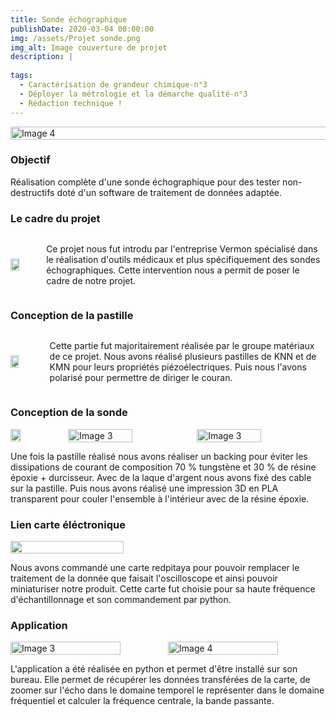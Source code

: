 ```yaml
---
title: Sonde échographique
publishDate: 2020-03-04 00:00:00
img: /assets/Projet sonde.png
img_alt: Image couverture de projet
description: |
  
tags: 
  - Caractérisation de grandeur chimique-n°3
  - Déployer la métrologie et la démarche qualité-n°3
  - Rédaction technique !
---
```

<div style="display:flex; justify-content:center;">
    <img src="/assets/Chaine sonde.png" alt="Image 4" width="160%">
</div>

### Objectif
Réalisation complète d'une sonde échographique pour des tester non-destructifs doté d'un software de traitement de données adaptée.

### Le cadre du projet
<div style="display:flex; align-items:center;">
    <img src="/assets/vermon.jpg"  width="30%" style="margin-right:10px;"style="margin-left:10px;">
<p> Ce projet nous fut introdu par l'entreprise Vermon spécialisé dans le réalisation d'outils médicaux et plus spécifiquement des sondes échographiques. Cette intervention nous a permit de poser le cadre de notre projet.</p>
</div>

### Conception de la pastille
<div style="display:flex; align-items:center;">
    <img src="/assets/pastille.png"  width="30%" style="margin-right:10px;">
    <p style="margin-left:10px;">Cette partie fut majoritairement réalisée par le groupe matériaux de ce projet. Nous avons réalisé plusieurs pastilles de KNN et de KMN pour leurs propriétés piézoélectriques. Puis nous l'avons polarisé pour permettre de diriger le couran.</p>
</div>

### Conception de la sonde 
<div style="display:flex; align-items:center;">
    <img src="/assets/tube.png"  width="20%" style="margin-right:10px;">
    <img src="/assets/Tubepla.jpg" alt="Image 3" width="50%">
    <img src="/assets/Sonde monté.jpg" alt="Image 3" width="50%">
</div>
  <p> Une fois la pastille réalisé nous avons réaliser un backing pour éviter les dissipations de courant de composition 70 % tungstène et 30 % de résine époxie + durcisseur. Avec de la laque d'argent nous avons fixé des  cable sur la pastille. Puis nous avons réalisé une impression 3D en PLA transparent pour couler l'ensemble à l'intérieur avec de la résine époxie. </p>

### Lien carte éléctronique
<div style="display:flex; align-items:center;">
    <img src="/assets/redpitaya.png"  width="60%" style="margin-right:10px;">
</div>
<p>Nous avons commandé une carte redpitaya pour pouvoir remplacer le traitement de la donnée que faisait l'oscilloscope et ainsi pouvoir miniaturiser notre produit. Cette carte fut choisie pour sa haute fréquence d'échantillonnage et son commandement par python.</p>

### Application
<div style="display:flex; justify-content:center;">
    <img src="/assets/applisonde1.png" alt="Image 3" width="70%">
    <img src="/assets/applisonde.png" alt="Image 4" width="70%">
</div>
<p>L'application a été réalisée en python et permet d'être installé sur son bureau. Elle permet de récupérer les données transférées de la carte, de zoomer sur l'écho dans le domaine temporel le représenter dans le domaine fréquentiel et calculer la fréquence centrale, la bande passante.</p>
